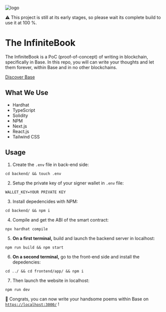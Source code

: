 ![logo](https://assets.stratusagency.io/logo-large-black.svg)

⚠️ This project is still at its early stages, so please wait its complete build to use it at 100 %.

# The InfiniteBook

The InfiniteBook is a PoC (proof-of-concept) of writing in blockchain, specifically in Base.
In this repo, you will can write your thoughts and let them forever, within Base and in no other blockchains.

[Discover Base](https://base.org/)

## What We Use
- Hardhat
- TypeScript
- Solidity
- NPM
- Next.js
- React.js
- Tailwind CSS

## Usage

1. Create the `.env` file in back-end side:
```
cd backend/ && touch .env
```

2. Setup the private key of your signer wallet in `.env` file:
```
WALLET_KEY=YOUR PRIVATE KEY
```

3. Install depedencides with NPM:
```
cd backend/ && npm i
```

4. Compile and get the ABI of the smart contract:
```
npx hardhat compile
```

5. **On a first terminal,** build and launch the backend server in localhost:
```
npm run build && npm start
```

6. **On a second terminal,** go to the front-end side and install the depedencies:
```
cd ../ && cd frontend/app/ && npm i
```

7. Then launch the website in localhost:
```
npm run dev
```

🎉 Congrats, you can now write your handsome poems within Base on [`https://localhost:3000/`](https://localhost:3000/) !